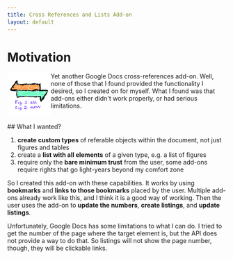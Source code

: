 ```yaml
---
title: Cross References and Lists Add-on
layout: default
---
```


# Motivation

<img style="float: left" src="https://github.com/masbicudo/Cross-References-and-Lists-Add-on/raw/main/Cross%20References%20and%20Lists.png" width="100" />

Yet another Google Docs cross-references add-on.
Well, none of those that I found provided
the functionality I desired, so I created on for myself.
What I found was that add-ons either
didn't work properly, or had serious
limitations.

<br />
## What I wanted?

1. **create custom types** of referable objects within the document, not just figures and tables
2. create a **list with all elements** of a given type, e.g. a list of figures
3. require only the **bare minimum trust** from the user, some add-ons require rights that go light-years beyond my comfort zone

So I created this add-on with these capabilities. It works by using **bookmarks** and
**links to those bookmarks** placed by the user.
Multiple add-ons already work like this, and I
think it is a good way of working. Then the user uses the add-on to
**update the numbers**, **create listings**, and **update listings**.

Unfortunately, Google Docs has some
limitations to what I can do. I tried to get the number of the page where the
target element is, but the API does not provide a way to do that. So listings
will not show the page number, though, they will be clickable links.
